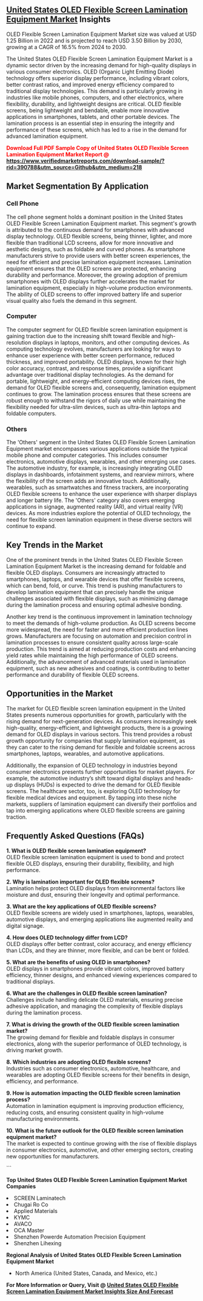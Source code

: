 <h2><a href="https://www.verifiedmarketreports.com/download-sample/?rid=390788&amp;utm_source=Github&amp;utm_medium=218" target="_blank">United States OLED Flexible Screen Lamination Equipment Market</a> Insights</h2><p>OLED Flexible Screen Lamination Equipment Market size was valued at USD 1.25 Billion in 2022 and is projected to reach USD 3.50 Billion by 2030, growing at a CAGR of 16.5% from 2024 to 2030.</p><p> <p>The United States OLED Flexible Screen Lamination Equipment Market is a dynamic sector driven by the increasing demand for high-quality displays in various consumer electronics. OLED (Organic Light Emitting Diode) technology offers superior display performance, including vibrant colors, better contrast ratios, and improved energy efficiency compared to traditional display technologies. This demand is particularly growing in industries like mobile phones, computers, and other electronics, where flexibility, durability, and lightweight designs are critical. OLED flexible screens, being lightweight and bendable, enable more innovative applications in smartphones, tablets, and other portable devices. The lamination process is an essential step in ensuring the integrity and performance of these screens, which has led to a rise in the demand for advanced lamination equipment. <strong><p><span class=""><span style="color: #ff0000;"><strong>Download Full PDF Sample Copy of United States OLED Flexible Screen Lamination Equipment Market Report</strong> @ </span><a href="https://www.verifiedmarketreports.com/download-sample/?rid=390788&amp;utm_source=Github&amp;utm_medium=218" target="_blank">https://www.verifiedmarketreports.com/download-sample/?rid=390788&amp;utm_source=Github&amp;utm_medium=218</a></span></p></strong></p> <h2>Market Segmentation By Application</h2> <h3>Cell Phone</h3> <p>The cell phone segment holds a dominant position in the United States OLED Flexible Screen Lamination Equipment market. This segment's growth is attributed to the continuous demand for smartphones with advanced display technology. OLED flexible screens, being thinner, lighter, and more flexible than traditional LCD screens, allow for more innovative and aesthetic designs, such as foldable and curved phones. As smartphone manufacturers strive to provide users with better screen experiences, the need for efficient and precise lamination equipment increases. Lamination equipment ensures that the OLED screens are protected, enhancing durability and performance. Moreover, the growing adoption of premium smartphones with OLED displays further accelerates the market for lamination equipment, especially in high-volume production environments. The ability of OLED screens to offer improved battery life and superior visual quality also fuels the demand in this segment.</p> <h3>Computer</h3> <p>The computer segment for OLED flexible screen lamination equipment is gaining traction due to the increasing shift toward flexible and high-resolution displays in laptops, monitors, and other computing devices. As computing technology evolves, manufacturers are looking for ways to enhance user experience with better screen performance, reduced thickness, and improved portability. OLED displays, known for their high color accuracy, contrast, and response times, provide a significant advantage over traditional display technologies. As the demand for portable, lightweight, and energy-efficient computing devices rises, the demand for OLED flexible screens and, consequently, lamination equipment continues to grow. The lamination process ensures that these screens are robust enough to withstand the rigors of daily use while maintaining the flexibility needed for ultra-slim devices, such as ultra-thin laptops and foldable computers.</p> <h3>Others</h3> <p>The 'Others' segment in the United States OLED Flexible Screen Lamination Equipment market encompasses various applications outside the typical mobile phone and computer categories. This includes consumer electronics, automotive displays, wearables, and other emerging use cases. The automotive industry, for example, is increasingly integrating OLED displays in dashboards, infotainment systems, and rearview mirrors, where the flexibility of the screen adds an innovative touch. Additionally, wearables, such as smartwatches and fitness trackers, are incorporating OLED flexible screens to enhance the user experience with sharper displays and longer battery life. The 'Others' category also covers emerging applications in signage, augmented reality (AR), and virtual reality (VR) devices. As more industries explore the potential of OLED technology, the need for flexible screen lamination equipment in these diverse sectors will continue to expand.</p> <h2>Key Trends in the Market</h2> <p>One of the prominent trends in the United States OLED Flexible Screen Lamination Equipment Market is the increasing demand for foldable and flexible OLED displays. Consumers are increasingly attracted to smartphones, laptops, and wearable devices that offer flexible screens, which can bend, fold, or curve. This trend is pushing manufacturers to develop lamination equipment that can precisely handle the unique challenges associated with flexible displays, such as minimizing damage during the lamination process and ensuring optimal adhesive bonding.</p> <p>Another key trend is the continuous improvement in lamination technology to meet the demands of high-volume production. As OLED screens become more widespread, the need for faster and more efficient production lines grows. Manufacturers are focusing on automation and precision control in lamination processes to ensure consistent quality across large-scale production. This trend is aimed at reducing production costs and enhancing yield rates while maintaining the high performance of OLED screens. Additionally, the advancement of advanced materials used in lamination equipment, such as new adhesives and coatings, is contributing to better performance and durability of flexible OLED screens.</p> <h2>Opportunities in the Market</h2> <p>The market for OLED flexible screen lamination equipment in the United States presents numerous opportunities for growth, particularly with the rising demand for next-generation devices. As consumers increasingly seek high-quality, energy-efficient, and lightweight products, there is a growing demand for OLED displays in various sectors. This trend provides a robust growth opportunity for companies that supply lamination equipment, as they can cater to the rising demand for flexible and foldable screens across smartphones, laptops, wearables, and automotive applications.</p> <p>Additionally, the expansion of OLED technology in industries beyond consumer electronics presents further opportunities for market players. For example, the automotive industry’s shift toward digital displays and heads-up displays (HUDs) is expected to drive the demand for OLED flexible screens. The healthcare sector, too, is exploring OLED technology for flexible medical devices and equipment. By tapping into these niche markets, suppliers of lamination equipment can diversify their portfolios and tap into emerging applications where OLED flexible screens are gaining traction.</p> <h2>Frequently Asked Questions (FAQs)</h2> <p><strong>1. What is OLED flexible screen lamination equipment?</strong><br>OLED flexible screen lamination equipment is used to bond and protect flexible OLED displays, ensuring their durability, flexibility, and high performance.</p> <p><strong>2. Why is lamination important for OLED flexible screens?</strong><br>Lamination helps protect OLED displays from environmental factors like moisture and dust, ensuring their longevity and optimal performance.</p> <p><strong>3. What are the key applications of OLED flexible screens?</strong><br>OLED flexible screens are widely used in smartphones, laptops, wearables, automotive displays, and emerging applications like augmented reality and digital signage.</p> <p><strong>4. How does OLED technology differ from LCD?</strong><br>OLED displays offer better contrast, color accuracy, and energy efficiency than LCDs, and they are thinner, more flexible, and can be bent or folded.</p> <p><strong>5. What are the benefits of using OLED in smartphones?</strong><br>OLED displays in smartphones provide vibrant colors, improved battery efficiency, thinner designs, and enhanced viewing experiences compared to traditional displays.</p> <p><strong>6. What are the challenges in OLED flexible screen lamination?</strong><br>Challenges include handling delicate OLED materials, ensuring precise adhesive application, and managing the complexity of flexible displays during the lamination process.</p> <p><strong>7. What is driving the growth of the OLED flexible screen lamination market?</strong><br>The growing demand for flexible and foldable displays in consumer electronics, along with the superior performance of OLED technology, is driving market growth.</p> <p><strong>8. Which industries are adopting OLED flexible screens?</strong><br>Industries such as consumer electronics, automotive, healthcare, and wearables are adopting OLED flexible screens for their benefits in design, efficiency, and performance.</p> <p><strong>9. How is automation impacting the OLED flexible screen lamination process?</strong><br>Automation in lamination equipment is improving production efficiency, reducing costs, and ensuring consistent quality in high-volume manufacturing environments.</p> <p><strong>10. What is the future outlook for the OLED flexible screen lamination equipment market?</strong><br>The market is expected to continue growing with the rise of flexible displays in consumer electronics, automotive, and other emerging sectors, creating new opportunities for manufacturers.</p> ```</p><p><strong>Top United States OLED Flexible Screen Lamination Equipment Market Companies</strong></p><div data-test-id=""><p><li>SCREEN Laminatech</li><li> Chugai Ro Co</li><li> Applied Materials</li><li> KYMC</li><li> AVACO</li><li> OCA Master</li><li> Shenzhen Powerde Automation Precision Equipment</li><li> Shenzhen Lihexing</li></p><div><strong>Regional Analysis of&nbsp;United States OLED Flexible Screen Lamination Equipment Market</strong></div><ul><li dir="ltr"><p dir="ltr">North America&nbsp;(United States, Canada, and Mexico, etc.)</p></li></ul><p><strong>For More Information or Query, Visit @&nbsp;</strong><strong><a href="https://www.verifiedmarketreports.com/product/oled-flexible-screen-lamination-equipment-market/?utm_source=Github&amp;utm_medium=218" target="_blank">United States OLED Flexible Screen Lamination Equipment Market Insights Size And Forecast</a></strong></p></div>

